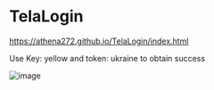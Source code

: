 # TelaLogin
https://athena272.github.io/TelaLogin/index.html
 
Use Key: yellow and token: ukraine to obtain success 

![image](https://user-images.githubusercontent.com/58920070/158103354-adc1d370-5cc5-4c76-977d-3f2bf6f15b7b.png)

